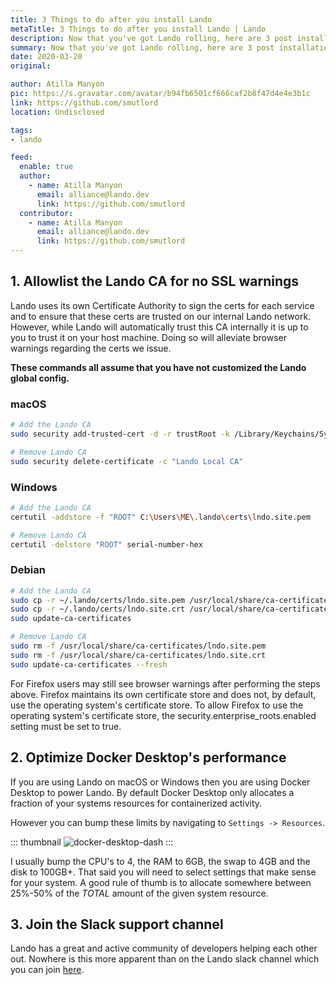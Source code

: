 ```yaml
---
title: 3 Things to do after you install Lando
metaTitle: 3 Things to do after you install Lando | Lando
description: Now that you've got Lando rolling, here are 3 post installation steps to take things to the next level
summary: Now that you've got Lando rolling, here are 3 post installation steps to take things to the next level
date: 2020-03-20
original:

author: Atilla Manyon
pic: https://s.gravatar.com/avatar/b94fb6501cf666caf2b8f47d4e4e3b1c
link: https://github.com/smutlord
location: Undisclosed

tags:
- lando

feed:
  enable: true
  author:
    - name: Atilla Manyon
      email: alliance@lando.dev
      link: https://github.com/smutlord
  contributor:
    - name: Atilla Manyon
      email: alliance@lando.dev
      link: https://github.com/smutlord
---
```


## 1. Allowlist the Lando CA for no SSL warnings

Lando uses its own Certificate Authority to sign the certs for each service and to ensure that these certs are trusted on our internal Lando network. However, while Lando will automatically trust this CA internally it is up to you to trust it on your host machine. Doing so will alleviate browser warnings regarding the certs we issue.

**These commands all assume that you have not customized the Lando global config.**

### macOS

```bash
# Add the Lando CA
sudo security add-trusted-cert -d -r trustRoot -k /Library/Keychains/System.keychain ~/.lando/certs/lndo.site.pem

# Remove Lando CA
sudo security delete-certificate -c "Lando Local CA"
```

### Windows

```bash
# Add the Lando CA
certutil -addstore -f "ROOT" C:\Users\ME\.lando\certs\lndo.site.pem

# Remove Lando CA
certutil -delstore "ROOT" serial-number-hex
```

### Debian

```bash
# Add the Lando CA
sudo cp -r ~/.lando/certs/lndo.site.pem /usr/local/share/ca-certificates/lndo.site.pem
sudo cp -r ~/.lando/certs/lndo.site.crt /usr/local/share/ca-certificates/lndo.site.crt
sudo update-ca-certificates

# Remove Lando CA
sudo rm -f /usr/local/share/ca-certificates/lndo.site.pem
sudo rm -f /usr/local/share/ca-certificates/lndo.site.crt
sudo update-ca-certificates --fresh
```

For Firefox users may still see browser warnings after performing the steps above. Firefox maintains its own certificate store and does not, by default, use the operating system's certificate store. To allow Firefox to use the operating system's certificate store, the security.enterprise_roots.enabled setting must be set to true.

## 2. Optimize Docker Desktop's performance

If you are using Lando on macOS or Windows then you are using Docker Desktop to power Lando. By default Docker Desktop only allocates a fraction of your systems resources for containerized activity.

However you can bump these limits by navigating to `Settings -> Resources`.

::: thumbnail
![docker-desktop-dash](https://docs.docker.com/docker-for-mac/images/menu/prefs-advanced.png "Docker Desktop")
:::

I usually bump the CPU's to 4, the RAM to 6GB, the swap to 4GB and the disk to 100GB+. That said you will need to select settings that make sense for your system. A good rule of thumb is to allocate somewhere between 25%-50% of the _TOTAL_ amount of the given system resource.

## 3. Join the Slack support channel

Lando has a great and active community of developers helping each other out. Nowhere is this more apparent than on the Lando slack channel which you can join [here](https://launchpass.com/devwithlando).

